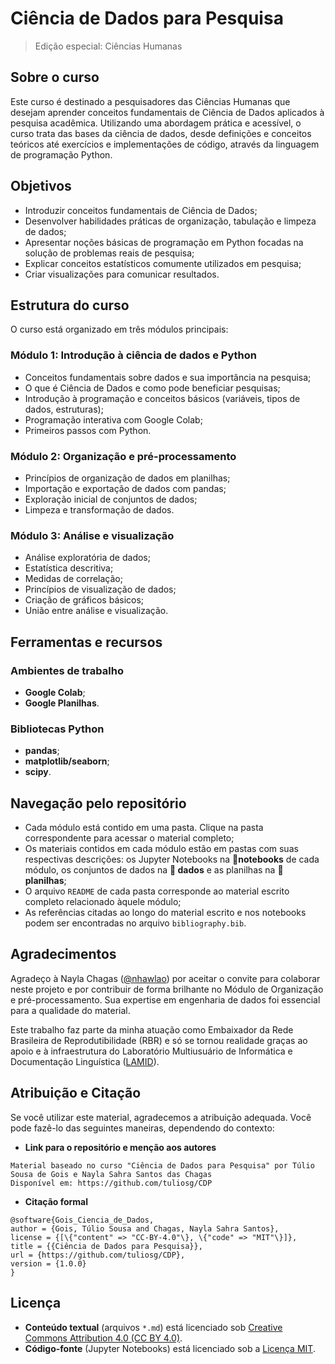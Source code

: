 # Ciência de Dados para Pesquisa
> Edição especial: Ciências Humanas

## Sobre o curso
Este curso é destinado a pesquisadores das Ciências Humanas que desejam aprender conceitos fundamentais de Ciência de Dados aplicados à pesquisa acadêmica. Utilizando uma abordagem prática e acessível, o curso trata das bases da ciência de dados, desde definições e conceitos teóricos até exercícios e implementações de código, através da linguagem de programação Python. 

## Objetivos
* Introduzir conceitos fundamentais de Ciência de Dados;
* Desenvolver habilidades práticas de organização, tabulação e limpeza de dados;
* Apresentar noções básicas de programação em Python focadas na solução de problemas reais de pesquisa;
* Explicar conceitos estatísticos comumente utilizados em pesquisa;
* Criar visualizações para comunicar resultados.
  
## Estrutura do curso
O curso está organizado em três módulos principais:

### Módulo 1: Introdução à ciência de dados e Python
* Conceitos fundamentais sobre dados e sua importância na pesquisa;
* O que é Ciência de Dados e como pode beneficiar pesquisas;
* Introdução à programação e conceitos básicos (variáveis, tipos de dados, estruturas);
* Programação interativa com Google Colab;
* Primeiros passos com Python.

### Módulo 2: Organização e pré-processamento
* Princípios de organização de dados em planilhas;
* Importação e exportação de dados com pandas;
* Exploração inicial de conjuntos de dados;
* Limpeza e transformação de dados.

### Módulo 3: Análise e visualização
* Análise exploratória de dados;
* Estatística descritiva;
* Medidas de correlação;
* Princípios de visualização de dados;
* Criação de gráficos básicos;
* União entre análise e visualização.
  
## Ferramentas e recursos
### Ambientes de trabalho
* **Google Colab**;
* **Google Planilhas**.

### Bibliotecas Python
* **pandas**;
* **matplotlib/seaborn**;
* **scipy**.

## Navegação pelo repositório
* Cada módulo está contido em uma pasta. Clique na pasta correspondente para acessar o material completo;
* Os materiais contidos em cada módulo estão em pastas com suas respectivas descrições: os Jupyter Notebooks na **📁notebooks** de cada módulo, os conjuntos de dados na **📁 dados** e as planilhas na **📁 planilhas**;
* O arquivo `README` de cada pasta corresponde ao material escrito completo relacionado àquele módulo;
* As referências citadas ao longo do material escrito e nos notebooks podem ser encontradas no arquivo `bibliography.bib`.

## Agradecimentos
Agradeço à Nayla Chagas ([@nhawlao](https://github.com/nhawlao)) por aceitar o convite para colaborar neste projeto e por contribuir de forma brilhante no Módulo de Organização e pré-processamento. Sua expertise em engenharia de dados foi essencial para a qualidade do material.

Este trabalho faz parte da minha atuação como Embaixador da Rede Brasileira de Reprodutibilidade (RBR) e só se tornou realidade graças ao apoio e à infraestrutura do Laboratório Multiusuário de Informática e Documentação Linguística ([LAMID](https://github.com/lamid-ufs)).


## Atribuição e Citação

Se você utilizar este material, agradecemos a atribuição adequada. Você pode fazê-lo das seguintes maneiras, dependendo do contexto:

* **Link para o repositório e menção aos autores**

```
Material baseado no curso "Ciência de Dados para Pesquisa" por Túlio Sousa de Gois e Nayla Sahra Santos das Chagas
Disponível em: https://github.com/tuliosg/CDP
```

* **Citação formal**

```
@software{Gois_Ciencia_de_Dados,
author = {Gois, Túlio Sousa and Chagas, Nayla Sahra Santos},
license = {[\{"content" => "CC-BY-4.0"\}, \{"code" => "MIT"\}]},
title = {{Ciência de Dados para Pesquisa}},
url = {https://github.com/tuliosg/CDP},
version = {1.0.0}
}
```

## Licença

- **Conteúdo textual** (arquivos `*.md`) está licenciado sob [Creative Commons Attribution 4.0 (CC BY 4.0)](https://creativecommons.org/licenses/by/4.0/).
- **Código-fonte** (Jupyter Notebooks) está licenciado sob a [Licença MIT](https://opensource.org/licenses/MIT).



